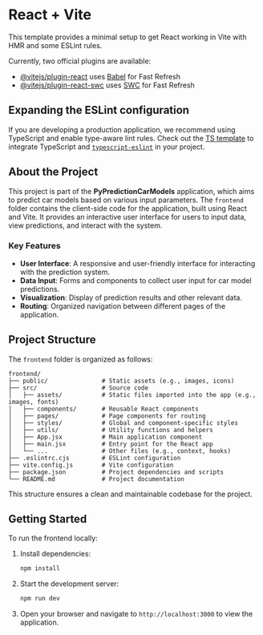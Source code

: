 # React + Vite

This template provides a minimal setup to get React working in Vite with HMR and some ESLint rules.

Currently, two official plugins are available:

- [@vitejs/plugin-react](https://github.com/vitejs/vite-plugin-react/blob/main/packages/plugin-react/README.md) uses [Babel](https://babeljs.io/) for Fast Refresh
- [@vitejs/plugin-react-swc](https://github.com/vitejs/vite-plugin-react-swc) uses [SWC](https://swc.rs/) for Fast Refresh

## Expanding the ESLint configuration

If you are developing a production application, we recommend using TypeScript and enable type-aware lint rules. Check out the [TS template](https://github.com/vitejs/vite/tree/main/packages/create-vite/template-react-ts) to integrate TypeScript and [`typescript-eslint`](https://typescript-eslint.io) in your project.

## About the Project

This project is part of the **PyPredictionCarModels** application, which aims to predict car models based on various input parameters. The `frontend` folder contains the client-side code for the application, built using React and Vite. It provides an interactive user interface for users to input data, view predictions, and interact with the system.

### Key Features

- **User Interface**: A responsive and user-friendly interface for interacting with the prediction system.
- **Data Input**: Forms and components to collect user input for car model predictions.
- **Visualization**: Display of prediction results and other relevant data.
- **Routing**: Organized navigation between different pages of the application.

## Project Structure

The `frontend` folder is organized as follows:

```
frontend/
├── public/               # Static assets (e.g., images, icons)
├── src/                  # Source code
│   ├── assets/           # Static files imported into the app (e.g., images, fonts)
│   ├── components/       # Reusable React components
│   ├── pages/            # Page components for routing
│   ├── styles/           # Global and component-specific styles
│   ├── utils/            # Utility functions and helpers
│   ├── App.jsx           # Main application component
│   ├── main.jsx          # Entry point for the React app
│   └── ...               # Other files (e.g., context, hooks)
├── .eslintrc.cjs         # ESLint configuration
├── vite.config.js        # Vite configuration
├── package.json          # Project dependencies and scripts
└── README.md             # Project documentation
```

This structure ensures a clean and maintainable codebase for the project.

## Getting Started

To run the frontend locally:

1. Install dependencies:
   ```bash
   npm install
   ```

2. Start the development server:
   ```bash
   npm run dev
   ```

3. Open your browser and navigate to `http://localhost:3000` to view the application.
